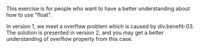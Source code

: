 This exercise is for people who want to have a better understanding about how to use "float".

In version 1, we meet a overflow problem which is caused by div.benefit-03. The solution is presented in version 2, and you may get a better understanding of overflow property from this case. 
